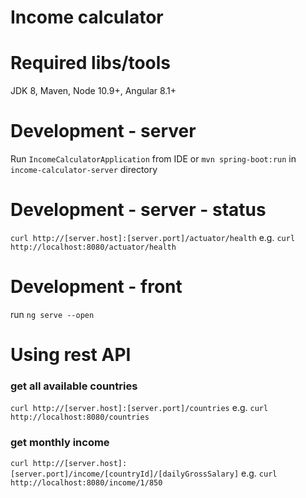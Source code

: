 # Income calculator

# Required libs/tools
JDK 8, Maven, Node 10.9+, Angular 8.1+

# Development - server
Run `IncomeCalculatorApplication` from IDE
or
`mvn spring-boot:run` in `income-calculator-server` directory

# Development - server - status
`curl http://[server.host]:[server.port]/actuator/health` e.g. `curl http://localhost:8080/actuator/health`


# Development - front
run `ng serve --open`

# Using rest API
### get all available countries
`curl http://[server.host]:[server.port]/countries` e.g. `curl http://localhost:8080/countries`

### get monthly income
`curl http://[server.host]:[server.port]/income/[countryId]/[dailyGrossSalary]` e.g. `curl http://localhost:8080/income/1/850`

